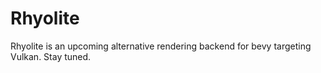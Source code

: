# Rhyolite

Rhyolite is an upcoming alternative rendering backend for bevy targeting Vulkan. Stay tuned.
